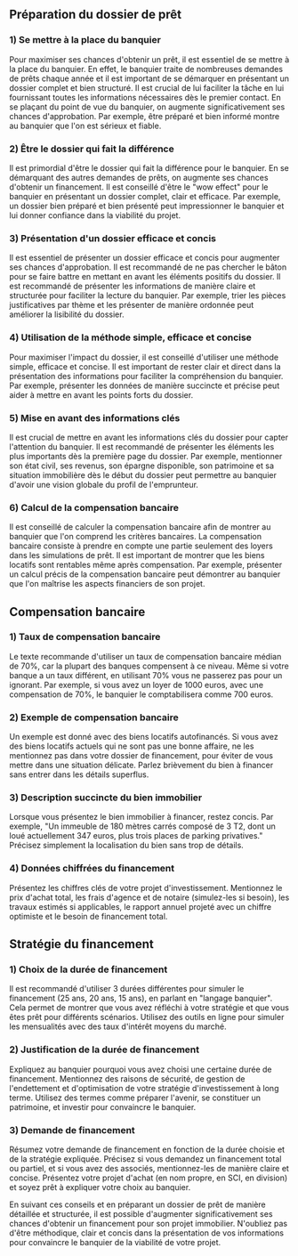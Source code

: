 ## Préparation du dossier de prêt

### 1) Se mettre à la place du banquier

Pour maximiser ses chances d'obtenir un prêt, il est essentiel de se mettre à la place du banquier. En effet, le banquier traite de nombreuses demandes de prêts chaque année et il est important de se démarquer en présentant un dossier complet et bien structuré. Il est crucial de lui faciliter la tâche en lui fournissant toutes les informations nécessaires dès le premier contact. En se plaçant du point de vue du banquier, on augmente significativement ses chances d'approbation. Par exemple, être préparé et bien informé montre au banquier que l'on est sérieux et fiable.

### 2) Être le dossier qui fait la différence

Il est primordial d'être le dossier qui fait la différence pour le banquier. En se démarquant des autres demandes de prêts, on augmente ses chances d'obtenir un financement. Il est conseillé d'être le "wow effect" pour le banquier en présentant un dossier complet, clair et efficace. Par exemple, un dossier bien préparé et bien présenté peut impressionner le banquier et lui donner confiance dans la viabilité du projet.

### 3) Présentation d'un dossier efficace et concis

Il est essentiel de présenter un dossier efficace et concis pour augmenter ses chances d'approbation. Il est recommandé de ne pas chercher le bâton pour se faire battre en mettant en avant les éléments positifs du dossier. Il est recommandé de présenter les informations de manière claire et structurée pour faciliter la lecture du banquier. Par exemple, trier les pièces justificatives par thème et les présenter de manière ordonnée peut améliorer la lisibilité du dossier.

### 4) Utilisation de la méthode simple, efficace et concise

Pour maximiser l'impact du dossier, il est conseillé d'utiliser une méthode simple, efficace et concise. Il est important de rester clair et direct dans la présentation des informations pour faciliter la compréhension du banquier. Par exemple, présenter les données de manière succincte et précise peut aider à mettre en avant les points forts du dossier.

### 5) Mise en avant des informations clés

Il est crucial de mettre en avant les informations clés du dossier pour capter l'attention du banquier. Il est recommandé de présenter les éléments les plus importants dès la première page du dossier. Par exemple, mentionner son état civil, ses revenus, son épargne disponible, son patrimoine et sa situation immobilière dès le début du dossier peut permettre au banquier d'avoir une vision globale du profil de l'emprunteur.

### 6) Calcul de la compensation bancaire

Il est conseillé de calculer la compensation bancaire afin de montrer au banquier que l'on comprend les critères bancaires. La compensation bancaire consiste à prendre en compte une partie seulement des loyers dans les simulations de prêt. Il est important de montrer que les biens locatifs sont rentables même après compensation. Par exemple, présenter un calcul précis de la compensation bancaire peut démontrer au banquier que l'on maîtrise les aspects financiers de son projet.

## Compensation bancaire

### 1) Taux de compensation bancaire

Le texte recommande d'utiliser un taux de compensation bancaire médian de 70%, car la plupart des banques compensent à ce niveau. Même si votre banque a un taux différent, en utilisant 70% vous ne passerez pas pour un ignorant. Par exemple, si vous avez un loyer de 1000 euros, avec une compensation de 70%, le banquier le comptabilisera comme 700 euros.

### 2) Exemple de compensation bancaire

Un exemple est donné avec des biens locatifs autofinancés. Si vous avez des biens locatifs actuels qui ne sont pas une bonne affaire, ne les mentionnez pas dans votre dossier de financement, pour éviter de vous mettre dans une situation délicate. Parlez brièvement du bien à financer sans entrer dans les détails superflus.

### 3) Description succincte du bien immobilier

Lorsque vous présentez le bien immobilier à financer, restez concis. Par exemple, "Un immeuble de 180 mètres carrés composé de 3 T2, dont un loué actuellement 347 euros, plus trois places de parking privatives." Précisez simplement la localisation du bien sans trop de détails.

### 4) Données chiffrées du financement

Présentez les chiffres clés de votre projet d'investissement. Mentionnez le prix d'achat total, les frais d'agence et de notaire (simulez-les si besoin), les travaux estimés si applicables, le rapport annuel projeté avec un chiffre optimiste et le besoin de financement total.

## Stratégie du financement

### 1) Choix de la durée de financement

Il est recommandé d'utiliser 3 durées différentes pour simuler le financement (25 ans, 20 ans, 15 ans), en parlant en "langage banquier". Cela permet de montrer que vous avez réfléchi à votre stratégie et que vous êtes prêt pour différents scénarios. Utilisez des outils en ligne pour simuler les mensualités avec des taux d'intérêt moyens du marché.

### 2) Justification de la durée de financement

Expliquez au banquier pourquoi vous avez choisi une certaine durée de financement. Mentionnez des raisons de sécurité, de gestion de l'endettement et d'optimisation de votre stratégie d'investissement à long terme. Utilisez des termes comme préparer l'avenir, se constituer un patrimoine, et investir pour convaincre le banquier.

### 3) Demande de financement

Résumez votre demande de financement en fonction de la durée choisie et de la stratégie expliquée. Précisez si vous demandez un financement total ou partiel, et si vous avez des associés, mentionnez-les de manière claire et concise. Présentez votre projet d'achat (en nom propre, en SCI, en division) et soyez prêt à expliquer votre choix au banquier.

En suivant ces conseils et en préparant un dossier de prêt de manière détaillée et structurée, il est possible d'augmenter significativement ses chances d'obtenir un financement pour son projet immobilier. N'oubliez pas d'être méthodique, clair et concis dans la présentation de vos informations pour convaincre le banquier de la viabilité de votre projet.